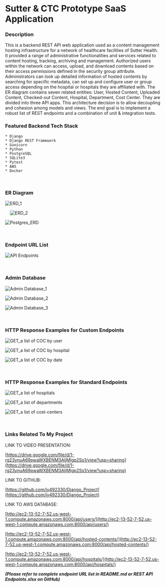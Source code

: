 # Sutter & CTC Prototype SaaS Application

### Description

This is a backend REST API web application used as a content management hosting infrastructure for a network of healthcare facilities of Sutter Health. It provided a range of administrative functionalities and services related to content hosting, tracking, archiving and management. 
Authorized users within the network can access, upload, and download contents based on their access permissions defined in the security group attribute. Administrators can look up detailed information of hosted contents by searching for specific metadata, can set up and configure user or group access depending on the hospital or hospitals they are affiliated with. The ER diagram contains seven related entities: User, Hosted Content, Uploaded Content, Checked-out Content, Hospital, Department, Cost Center. They are divided into three API apps. This architecture decision is to allow decoupling and cohesion among models and views.
The end goal is to implement a robust list of REST endpoints and a combination of unit & integration tests. 


### Featured Backend Tech Stack

    * Django 
    * Django REST Framework
    * Gunicorn
    * Python
    * PostgreSQL
    * SQLite3
    * Pytest
    * AWS 
    * Docker
    
&nbsp;&nbsp;&nbsp;
### ER Diagram 

![ERD_1](https://user-images.githubusercontent.com/11815017/188238637-4060ab20-aa63-4833-9d0e-e970e20094a7.jpg)

&nbsp;&nbsp;&nbsp;
![ERD_2](https://user-images.githubusercontent.com/11815017/188229724-6549b493-7106-4841-accd-576c0ecef388.jpg)

![Postgres_ERD](https://user-images.githubusercontent.com/11815017/189986197-7802d5c9-9407-49b0-9609-c0394e0edb03.jpg)


&nbsp;&nbsp;&nbsp;
### Endpoint URL List
![API Endpoints](https://user-images.githubusercontent.com/11815017/188231778-e56f405e-e1f8-483e-9208-7c33fd89414d.jpg)

&nbsp;
### Admin Database
![Admin Database_1](https://user-images.githubusercontent.com/11815017/188232444-018f5c81-b3df-4a26-bc6a-d2d7008098fc.jpg)

![Admin Database_2](https://user-images.githubusercontent.com/11815017/188232478-add0dacd-fef5-4304-8dfc-2b5dea235f5d.jpg)

![Admin Database_3](https://user-images.githubusercontent.com/11815017/188232522-fd88c811-7508-41f6-87a7-e37b353a47ba.jpg)


&nbsp;
### HTTP Response Examples for Custom Endpoints
![GET_a list of COC by user](https://user-images.githubusercontent.com/11815017/188232622-f4ed622f-d7dd-4b93-ad56-0138c4c8f699.jpg)

![GET_a list of COC by hospital](https://user-images.githubusercontent.com/11815017/188232725-3071dba8-32a7-407c-a8bf-ae131c31642d.jpg)

![GET_a list of COC by date](https://user-images.githubusercontent.com/11815017/188232790-2402265a-e15f-425f-bd64-c35bf8e3260f.jpg)

&nbsp;&nbsp;
### HTTP Response Examples for Standard Endpoints
![GET_a list of hospitals](https://user-images.githubusercontent.com/11815017/188233197-abec0787-caa5-46ef-9e1b-d20d1f9fe8c2.jpg)

![GET_a list of departments](https://user-images.githubusercontent.com/11815017/188233282-c9ae8dce-0934-4c24-b5df-c92e211b2e09.jpg)

![GET_a list of cost-centers](https://user-images.githubusercontent.com/11815017/188233348-87b60b76-d0ba-4214-872a-176c26edd59c.jpg)


&nbsp;&nbsp;&nbsp;
### Links Related To My Project &nbsp;

LINK TO VIDEO PRESENTATION: 

[https://drive.google.com/file/d/1-rg23ynuA69pwaWXBENM3AljMlgp2Ss1/view?usp=sharing](https://drive.google.com/file/d/1-rg23ynuA69pwaWXBENM3AljMlgp2Ss1/view?usp=sharing)

LINK TO GITHUB:

[https://github.com/jy492330/Django_Project](https://github.com/jy492330/Django_Project)

LINK TO AWS DATABASE:

[http://ec2-13-52-7-52.us-west-1.compute.amazonaws.com:8000/api/users/](http://ec2-13-52-7-52.us-west-1.compute.amazonaws.com:8000/api/users/)

[http://ec2-13-52-7-52.us-west-1.compute.amazonaws.com:8000/api/hosted-contents/](http://ec2-13-52-7-52.us-west-1.compute.amazonaws.com:8000/api/hosted-contents/)

[http://ec2-13-52-7-52.us-west-1.compute.amazonaws.com:8000/api/hospitals/](http://ec2-13-52-7-52.us-west-1.compute.amazonaws.com:8000/api/hospitals/)

***(Please refer to complete endpoint URL list in README.md or REST API Endpoints.xlsx on GitHub)***


